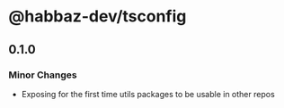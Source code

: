 # @habbaz-dev/tsconfig

## 0.1.0

### Minor Changes

- Exposing for the first time utils packages to be usable in other repos
